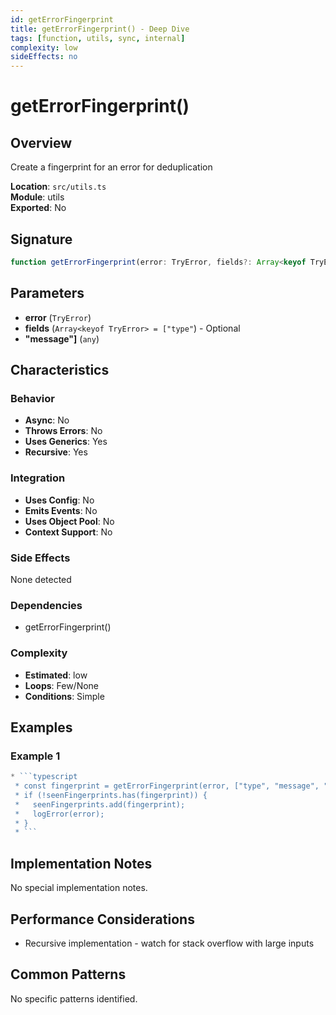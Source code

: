 ```yaml
---
id: getErrorFingerprint
title: getErrorFingerprint() - Deep Dive
tags: [function, utils, sync, internal]
complexity: low
sideEffects: no
---
```


# getErrorFingerprint()

## Overview
Create a fingerprint for an error for deduplication

**Location**: `src/utils.ts`  
**Module**: utils  
**Exported**: No  

## Signature
```typescript
function getErrorFingerprint(error: TryError, fields?: Array<keyof TryError> = ["type", "message"]: any): string
```

## Parameters
- **error** (`TryError`)
- **fields** (`Array<keyof TryError> = ["type"`) - Optional
- **"message"]** (`any`)

## Characteristics

### Behavior
- **Async**: No
- **Throws Errors**: No
- **Uses Generics**: Yes
- **Recursive**: Yes

### Integration
- **Uses Config**: No
- **Emits Events**: No
- **Uses Object Pool**: No
- **Context Support**: No

### Side Effects
None detected

### Dependencies
- getErrorFingerprint()

### Complexity
- **Estimated**: low
- **Loops**: Few/None
- **Conditions**: Simple


## Examples

### Example 1
```typescript
* ```typescript
 * const fingerprint = getErrorFingerprint(error, ["type", "message", "source"]);
 * if (!seenFingerprints.has(fingerprint)) {
 *   seenFingerprints.add(fingerprint);
 *   logError(error);
 * }
 * ```
```



## Implementation Notes
No special implementation notes.

## Performance Considerations
- Recursive implementation - watch for stack overflow with large inputs

## Common Patterns
No specific patterns identified.
